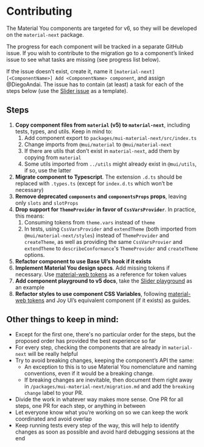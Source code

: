 # Contributing

The Material You components are targeted for v6, so they will be developed on the `material-next` package.

The progress for each component will be tracked in a separate GitHub issue. If you wish to contribute to the migration go to a component’s linked issue to see what tasks are missing (see progress list below).

If the issue doesn’t exist, create it, name it `[material-next][<ComponentName>] Add <ComponentName> component`, and assign @DiegoAndai. The issue has to contain (at least) a task for each of the steps below (use the [Slider issue](https://github.com/mui/material-ui/issues/37527) as a template).

## Steps

1. **Copy component files from `material` (v5) to `material-next`**, including tests, types, and utils. Keep in mind to:
    1. Add component export to `packages/mui-material-next/src/index.ts`
    2. Change imports from `@mui/material` to `@mui/material-next`
    3. If there are utils that don’t exist in `material-next`, add them by copying from `material`
    4. Some utils imported from `../utils` might already exist in `@mui/utils`, if so, use the latter
2. **Migrate component to Typescript**. The extension `.d.ts` should be replaced with `.types.ts` (except for `index.d.ts` which won’t be necessary)
3. **Remove deprecated `components` and `componentsProps` props**, leaving only `slots` and `slotProps`
4. **Drop support for `ThemeProvider` in favor of `CssVarsProvider`**. In practice, this means:
    1. Consuming tokens from `theme.vars` instead of `theme`
    2. In tests, using `CssVarsProvider` and `extendTheme` (both imported from `@mui/material-next/styles`) instead of `ThemeProvider` and `createTheme`, as well as providing the same `CssVarsProvier` and `extendTheme` to `describeConformance`'s `ThemeProvider` and `createTheme` options.
5. **Refactor component to use Base UI’s hook if it exists**
6. **Implement Material You design specs**. Add missing tokens if necessary. Use [material-web tokens](https://github.com/material-components/material-web/tree/main/tokens/v0_172) as a reference for token values
7. **Add component playground to v5 docs**, take the [Slider playground](https://mui.com/material-ui/react-slider/#material-you-version) as an example
8. **Refactor styles to use component CSS Variables**, following [material-web tokens](https://github.com/material-components/material-web/tree/main/tokens) and Joy UI’s equivalent component (if it exists) as guides.

## Other things to keep in mind:

- Except for the first one, there's no particular order for the steps, but the proposed order has provided the best experience so far
- For every step, checking the components that are already in `material-next` will be really helpful
- Try to avoid breaking changes, keeping the component’s API the same:
    - An exception to this is to use Material You nomenclature and naming conventions, even if it would be a breaking change.
    - If breaking changes are inevitable, then document them right away in `/packages/mui-material-next/migration.md` and add the `breaking change` label to your PR.
- Divide the work in whatever way makes more sense. One PR for all steps, one PR for each step, or anything in between
- Let everyone know what you’re working on so we can keep the work coordinated and avoid overlap
- Keep running tests every step of the way, this will help to identify changes as soon as possible and avoid hard debugging sessions at the end
